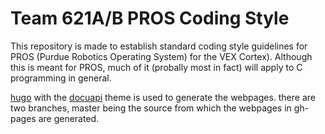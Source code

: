 Team 621A/B PROS Coding Style
=============================

This repository is made to establish standard coding style guidelines for PROS (Purdue Robotics Operating System) for the VEX Cortex).
Although this is meant for PROS, much of it (probally most in fact) will apply to C programming in general.

[hugo](https://gohugo.io/) with the [docuapi](http://themes.gohugo.io/docuapi/) theme is used to generate the webpages.
there are two branches, master being the source from which the webpages in gh-pages are generated.